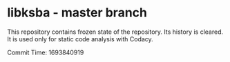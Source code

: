 # libksba - master branch

This repository contains frozen state of the repository.
Its history is cleared. It is used only for static code
analysis with Codacy.

Commit Time: 1693840919